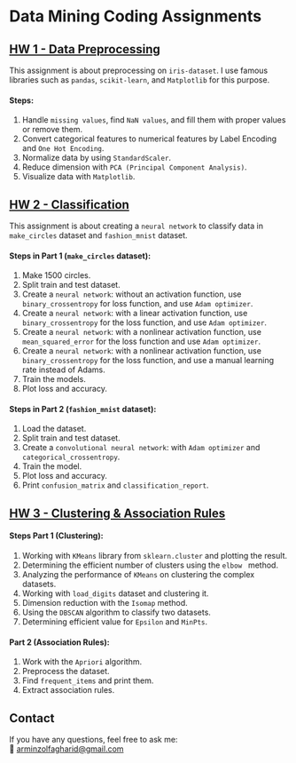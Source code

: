 # Data Mining Coding Assignments

## [HW 1 - Data Preprocessing](https://github.com/arminZolfaghari/Data-Mining-Assignments/tree/main/HW%201%20-%20Data%20Preprocessing)
This assignment is about preprocessing on ```iris-dataset```. I use famous libraries such as ```pandas```, ```scikit-learn```, and ```Matplotlib``` for this purpose.
#### Steps:
1. Handle ```missing values```, find ```NaN values```, and fill them with proper values or remove them.
2. Convert categorical features to numerical features by Label Encoding and ```One Hot Encoding```.
3. Normalize data by using ```StandardScaler```.
4. Reduce dimension with ```PCA (Principal Component Analysis)```.
5. Visualize data with ```Matplotlib```.

   
## [HW 2 - Classification](https://github.com/arminZolfaghari/Data-Mining-Assignments/tree/main/HW%202%20-%20Classification)
This assignment is about creating a ```neural network``` to classify data in ```make_circles``` dataset and ```fashion_mnist``` dataset.
#### Steps in Part 1 (```make_circles``` dataset):
1. Make 1500 circles.
2. Split train and test dataset.
3. Create a ```neural network```: without an activation function, use ```binary_crossentropy``` for loss function, and use ```Adam optimizer```.
4. Create a ```neural network```: with a linear activation function, use ```binary_crossentropy``` for the loss function, and use ```Adam optimizer```.
5. Create a ```neural network```: with a nonlinear activation function, use ```mean_squared_error``` for the loss function and use ```Adam optimizer```.
6. Create a ```neural network```:  with a nonlinear activation function, use ```binary_crossentropy``` for the loss function, and use a manual learning rate instead of Adams.
7. Train the models.
8. Plot loss and accuracy.

#### Steps in Part 2 (```fashion_mnist``` dataset):
1. Load the dataset.
2. Split train and test dataset.
3. Create a ```convolutional neural network```: with ```Adam optimizer``` and ```categorical_crossentropy```.
4. Train the model.
5. Plot loss and accuracy.
6. Print ```confusion_matrix``` and ```classification_report```.


## [HW 3 - Clustering & Association Rules](https://github.com/arminZolfaghari/Data-Mining-Assignments/tree/main/HW%203%20-%20Clustering%20%26%20Association%20Rules)
#### Steps Part 1 (Clustering):
1. Working with ```KMeans``` library from ```sklearn.cluster``` and plotting the result.
2. Determining the efficient number of clusters using the ```elbow ``` method.
3. Analyzing the performance of ```KMeans``` on clustering the complex datasets. 
4. Working with ```load_digits``` dataset and clustering it.
5. Dimension reduction with the ```Isomap``` method.
6. Using the ```DBSCAN``` algorithm to classify two datasets.
7. Determining efficient value for ```Epsilon``` and ```MinPts```.

#### Part 2 (Association Rules):
1. Work with the ```Apriori``` algorithm.
2. Preprocess the dataset.
3. Find ```frequent_items``` and print them.
4. Extract association rules.

## Contact
If you have any questions, feel free to ask me: </br>
:envelope_with_arrow:		arminzolfagharid@gmail.com
